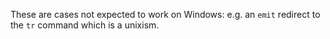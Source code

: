 These are cases not expected to work on Windows: e.g. an `emit` redirect to the `tr` command which is a unixism.
